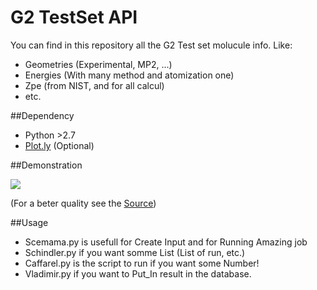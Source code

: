 G2 TestSet API
=============================

You can find in this repository all the G2 Test set molucule info.
Like:
  * Geometries (Experimental, MP2, ...)
  * Energies (With many method and atomization one)
  * Zpe (from NIST, and for all calcul)
  * etc.

##Dependency
* Python >2.7
* [Plot.ly](https://plot.ly/python/) (Optional)



##Demonstration

![](http://gfycat.com/CooperativeMistyFalcon)

(For a beter quality see the [Source](https://asciinema.org/api/asciicasts/17458))

##Usage

* Scemama.py is usefull for Create Input and for Running Amazing job
* Schindler.py if you want somme List (List of run, etc.)
* Caffarel.py is the script to run if you want some Number!
* Vladimir.py if you want to Put_In result in the database.
